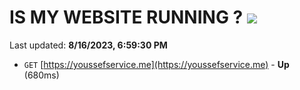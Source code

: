 # IS MY WEBSITE RUNNING ? [![](https://img.shields.io/static/v1?label=Sponsor&message=%E2%9D%A4&logo=GitHub&color=%23fe8e86)](https://github.com/sponsors/<username>)

Last updated: **8/16/2023, 6:59:30 PM**

- `GET` [https://youssefservice.me](https://youssefservice.me) - **Up** (680ms)
